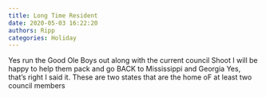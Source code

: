 ```yaml
---
title: Long Time Resident
date: 2020-05-03 16:22:20
authors: Ripp
categories: Holiday
---
```


 Yes run the Good Ole Boys out along with the current council
Shoot I will be happy to help them pack and go BACK to Mississippi and Georgia
Yes, that’s right I said it.   These are two states that are the home oF at least two council members